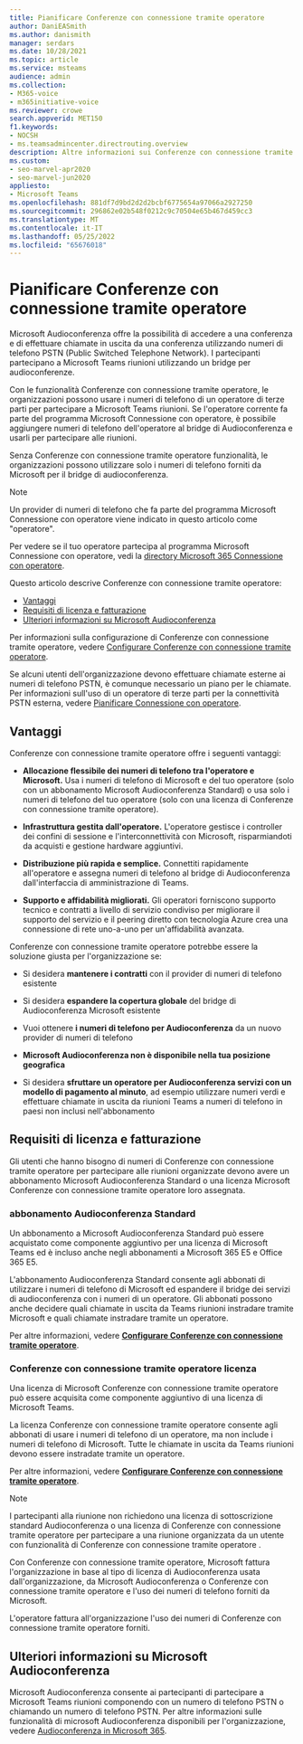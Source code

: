 ```yaml
---
title: Pianificare Conferenze con connessione tramite operatore
author: DaniEASmith
ms.author: danismith
manager: serdars
ms.date: 10/28/2021
ms.topic: article
ms.service: msteams
audience: admin
ms.collection:
- M365-voice
- m365initiative-voice
ms.reviewer: crowe
search.appverid: MET150
f1.keywords:
- NOCSH
- ms.teamsadmincenter.directrouting.overview
description: Altre informazioni sui Conferenze con connessione tramite operatore, ad esempio i requisiti e la pianificazione della distribuzione.
ms.custom:
- seo-marvel-apr2020
- seo-marvel-jun2020
appliesto:
- Microsoft Teams
ms.openlocfilehash: 881df7d9bd2d2d2bcbf6775654a97066a2927250
ms.sourcegitcommit: 296862e02b548f0212c9c70504e65b467d459cc3
ms.translationtype: MT
ms.contentlocale: it-IT
ms.lasthandoff: 05/25/2022
ms.locfileid: "65676018"
---
```

# <a name="plan-for-operator-connect-conferencing"></a>Pianificare Conferenze con connessione tramite operatore

Microsoft Audioconferenza offre la possibilità di accedere a una conferenza e di effettuare chiamate in uscita da una conferenza utilizzando numeri di telefono PSTN (Public Switched Telephone Network).  I partecipanti partecipano a Microsoft Teams riunioni utilizzando un bridge per audioconferenze.

Con le funzionalità Conferenze con connessione tramite operatore, le organizzazioni possono usare i numeri di telefono di un operatore di terze parti per partecipare a Microsoft Teams riunioni. Se l'operatore corrente fa parte del programma Microsoft Connessione con operatore, è possibile aggiungere numeri di telefono dell'operatore al bridge di Audioconferenza e usarli per partecipare alle riunioni.

Senza Conferenze con connessione tramite operatore funzionalità, le organizzazioni possono utilizzare solo i numeri di telefono forniti da Microsoft per il bridge di audioconferenza.

>[!NOTE]
>Un provider di numeri di telefono che fa parte del programma Microsoft Connessione con operatore viene indicato in questo articolo come "operatore".
>
>Per vedere se il tuo operatore partecipa al programma Microsoft Connessione con operatore, vedi la [directory Microsoft 365 Connessione con operatore](https://cloudpartners.transform.microsoft.com/practices/microsoft-365-for-operators/directory).

Questo articolo descrive Conferenze con connessione tramite operatore:

- [Vantaggi](#benefits)
- [Requisiti di licenza e fatturazione](#licensing-requirements-and-billing)
- [Ulteriori informazioni su Microsoft Audioconferenza](#additional-information-on-microsoft-audio-conferencing)

Per informazioni sulla configurazione di Conferenze con connessione tramite operatore, vedere [Configurare Conferenze con connessione tramite operatore](operator-connect-conferencing-configure.md).

Se alcuni utenti dell'organizzazione devono effettuare chiamate esterne ai numeri di telefono PSTN, è comunque necessario un piano per le chiamate. Per informazioni sull'uso di un operatore di terze parti per la connettività PSTN esterna, vedere [Pianificare Connessione con operatore](operator-connect-plan.md).

## <a name="benefits"></a>Vantaggi

Conferenze con connessione tramite operatore offre i seguenti vantaggi:

- **Allocazione flessibile dei numeri di telefono tra l'operatore e Microsoft.** Usa i numeri di telefono di Microsoft e del tuo operatore (solo con un abbonamento Microsoft Audioconferenza Standard) o usa solo i numeri di telefono del tuo operatore (solo con una licenza di Conferenze con connessione tramite operatore).

- **Infrastruttura gestita dall'operatore.** L'operatore gestisce i controller dei confini di sessione e l'interconnettività con Microsoft, risparmiandoti da acquisti e gestione hardware aggiuntivi.

- **Distribuzione più rapida e semplice.** Connettiti rapidamente all'operatore e assegna numeri di telefono al bridge di Audioconferenza dall'interfaccia di amministrazione di Teams.

- **Supporto e affidabilità migliorati.** Gli operatori forniscono supporto tecnico e contratti a livello di servizio condiviso per migliorare il supporto del servizio e il peering diretto con tecnologia Azure crea una connessione di rete uno-a-uno per un'affidabilità avanzata.

Conferenze con connessione tramite operatore potrebbe essere la soluzione giusta per l'organizzazione se:

- Si desidera **mantenere i contratti** con il provider di numeri di telefono esistente

- Si desidera **espandere la copertura globale** del bridge di Audioconferenza Microsoft esistente

- Vuoi ottenere **i numeri di telefono per Audioconferenza** da un nuovo provider di numeri di telefono

- **Microsoft Audioconferenza non è disponibile nella tua posizione geografica**

- Si desidera **sfruttare un operatore per Audioconferenza servizi con un modello di pagamento al minuto**, ad esempio utilizzare numeri verdi e effettuare chiamate in uscita da riunioni Teams a numeri di telefono in paesi non inclusi nell'abbonamento

## <a name="licensing-requirements-and-billing"></a>Requisiti di licenza e fatturazione

Gli utenti che hanno bisogno di numeri di Conferenze con connessione tramite operatore per partecipare alle riunioni organizzate devono avere un abbonamento Microsoft Audioconferenza Standard o una licenza Microsoft Conferenze con connessione tramite operatore loro assegnata.

### <a name="audio-conferencing-standard-subscription"></a>abbonamento Audioconferenza Standard

Un abbonamento a Microsoft Audioconferenza Standard può essere acquistato come componente aggiuntivo per una licenza di Microsoft Teams ed è incluso anche negli abbonamenti a Microsoft 365 E5 e Office 365 E5.

L'abbonamento Audioconferenza Standard consente agli abbonati di utilizzare i numeri di telefono di Microsoft ed espandere il bridge dei servizi di audioconferenza con i numeri di un operatore. Gli abbonati possono anche decidere quali chiamate in uscita da Teams riunioni instradare tramite Microsoft e quali chiamate instradare tramite un operatore.

Per altre informazioni, vedere [**Configurare Conferenze con connessione tramite operatore**](operator-connect-conferencing-configure.md).

### <a name="operator-connect-conferencing-license"></a>Conferenze con connessione tramite operatore licenza

Una licenza di Microsoft Conferenze con connessione tramite operatore può essere acquisita come componente aggiuntivo di una licenza di Microsoft Teams.

La licenza Conferenze con connessione tramite operatore consente agli abbonati di usare i numeri di telefono di un operatore, ma non include i numeri di telefono di Microsoft. Tutte le chiamate in uscita da Teams riunioni devono essere instradate tramite un operatore.

Per altre informazioni, vedere [**Configurare Conferenze con connessione tramite operatore**](operator-connect-conferencing-configure.md).

>[!Note]
>I partecipanti alla riunione non richiedono una licenza di sottoscrizione standard Audioconferenza o una licenza di Conferenze con connessione tramite operatore per partecipare a una riunione organizzata da un utente con funzionalità di Conferenze con connessione tramite operatore .

Con Conferenze con connessione tramite operatore, Microsoft fattura l'organizzazione in base al tipo di licenza di Audioconferenza usata dall'organizzazione, da Microsoft Audioconferenza o Conferenze con connessione tramite operatore e l'uso dei numeri di telefono forniti da Microsoft.

L'operatore fattura all'organizzazione l'uso dei numeri di Conferenze con connessione tramite operatore forniti.

## <a name="additional-information-on-microsoft-audio-conferencing"></a>Ulteriori informazioni su Microsoft Audioconferenza

Microsoft Audioconferenza consente ai partecipanti di partecipare a Microsoft Teams riunioni componendo con un numero di telefono PSTN o chiamando un numero di telefono PSTN. Per altre informazioni sulle funzionalità di microsoft Audioconferenza disponibili per l'organizzazione, vedere [Audioconferenza in Microsoft 365](audio-conferencing-in-office-365.md).
